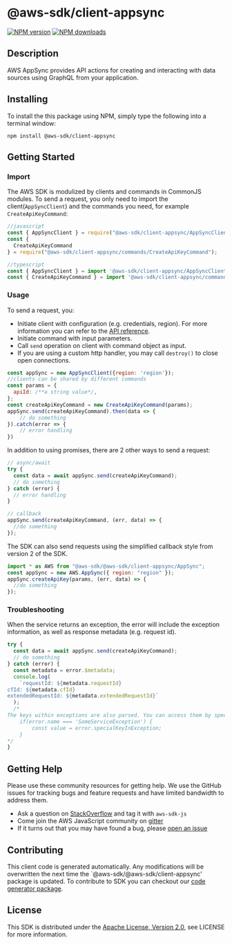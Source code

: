 # @aws-sdk/client-appsync

[![NPM version](https://img.shields.io/npm/v/@aws-sdk/client-appsync/preview.svg)](https://www.npmjs.com/package/@aws-sdk/client-appsync)
[![NPM downloads](https://img.shields.io/npm/dm/@aws-sdk/client-appsync.svg)](https://www.npmjs.com/package/@aws-sdk/client-appsync)

## Description

<p>AWS AppSync provides API actions for creating and interacting with data sources using GraphQL from your application.</p>

## Installing

To install the this package using NPM, simply type the following into a terminal window:

```
npm install @aws-sdk/client-appsync
```

## Getting Started

### Import

The AWS SDK is modulized by clients and commands in CommonJS modules. To send a request, you only need to import the client(`AppSyncClient`) and the commands you need, for example `CreateApiKeyCommand`:

```javascript
//javascript
const { AppSyncClient } = require("@aws-sdk/client-appsync/AppSyncClient");
const {
  CreateApiKeyCommand
} = require("@aws-sdk/client-appsync/commands/CreateApiKeyCommand");
```

```javascript
//typescript
const { AppSyncClient } = import '@aws-sdk/client-appsync/AppSyncClient';
const { CreateApiKeyCommand } = import '@aws-sdk/client-appsync/commands/CreateApiKeyCommand';
```

### Usage

To send a request, you:

- Initiate client with configuration (e.g. credentials, region). For more information you can refer to the [API reference][].
- Initiate command with input parameters.
- Call `send` operation on client with command object as input.
- If you are using a custom http handler, you may call `destroy()` to close open connections.

```javascript
const appSync = new AppSyncClient({region: 'region'});
//clients can be shared by different commands
const params = {
  apiId: /**a string value*/,
};
const createApiKeyCommand = new CreateApiKeyCommand(params);
appSync.send(createApiKeyCommand).then(data => {
    // do something
}).catch(error => {
    // error handling
})
```

In addition to using promises, there are 2 other ways to send a request:

```javascript
// async/await
try {
  const data = await appSync.send(createApiKeyCommand);
  // do something
} catch (error) {
  // error handling
}
```

```javascript
// callback
appSync.send(createApiKeyCommand, (err, data) => {
  //do something
});
```

The SDK can also send requests using the simplified callback style from version 2 of the SDK.

```javascript
import * as AWS from "@aws-sdk/@aws-sdk/client-appsync/AppSync";
const appSync = new AWS.AppSync({ region: "region" });
appSync.createApiKey(params, (err, data) => {
  //do something
});
```

### Troubleshooting

When the service returns an exception, the error will include the exception information, as well as response metadata (e.g. request id).

```javascript
try {
  const data = await appSync.send(createApiKeyCommand);
  // do something
} catch (error) {
  const metadata = error.$metadata;
  console.log(
    `requestId: ${metadata.requestId}
cfId: ${metadata.cfId}
extendedRequestId: ${metadata.extendedRequestId}`
  );
  /*
The keys within exceptions are also parsed. You can access them by specifying exception names:
    if(error.name === 'SomeServiceException') {
        const value = error.specialKeyInException;
    }
*/
}
```

## Getting Help

Please use these community resources for getting help. We use the GitHub issues for tracking bugs and feature requests and have limited bandwidth to address them.

- Ask a question on [StackOverflow](https://stackoverflow.com/questions/tagged/aws-sdk-js) and tag it with `aws-sdk-js`
- Come join the AWS JavaScript community on [gitter](https://gitter.im/aws/aws-sdk-js-v3)
- If it turns out that you may have found a bug, please [open an issue](https://github.com/aws/aws-sdk-js-v3/issues)

## Contributing

This client code is generated automatically. Any modifications will be overwritten the next time the `@aws-sdk/@aws-sdk/client-appsync' package is updated. To contribute to SDK you can checkout our [code generator package][].

## License

This SDK is distributed under the
[Apache License, Version 2.0](http://www.apache.org/licenses/LICENSE-2.0),
see LICENSE for more information.

[code generator package]: https://github.com/aws/aws-sdk-js-v3/tree/master/packages/service-types-generator
[api reference]: https://docs.aws.amazon.com/AWSJavaScriptSDK/latest/
